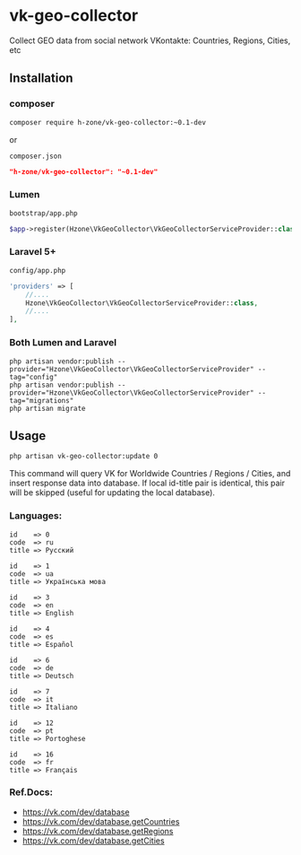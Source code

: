 # vk-geo-collector

Collect GEO data from social network VKontakte: Countries, Regions, Cities, etc

## Installation

### composer

```bash
composer require h-zone/vk-geo-collector:~0.1-dev
```

or

`composer.json`
```json
"h-zone/vk-geo-collector": "~0.1-dev"
```

### Lumen

`bootstrap/app.php`
```php
$app->register(Hzone\VkGeoCollector\VkGeoCollectorServiceProvider::class);
```

### Laravel 5+

`config/app.php`
```php
'providers' => [
    //....
    Hzone\VkGeoCollector\VkGeoCollectorServiceProvider::class,
    //....
],
```

### Both Lumen and Laravel
```
php artisan vendor:publish --provider="Hzone\VkGeoCollector\VkGeoCollectorServiceProvider" --tag="config"
php artisan vendor:publish --provider="Hzone\VkGeoCollector\VkGeoCollectorServiceProvider" --tag="migrations"
php artisan migrate
```

## Usage
```sh
php artisan vk-geo-collector:update 0
```
This command will query VK for Worldwide Countries / Regions / Cities, and insert response data into database.
If local id-title pair is identical, this pair will be skipped (useful for updating the local database).

### Languages:

	id    => 0
	code  => ru
	title => Русский

	id    => 1
	code  => ua
	title => Українська мова

	id    => 3
	code  => en
	title => English

	id    => 4
	code  => es
	title => Español

	id    => 6
	code  => de
	title => Deutsch

	id    => 7
	code  => it
	title => Italiano

	id    => 12
	code  => pt
	title => Portoghese

	id    => 16
	code  => fr
	title => Français

### Ref.Docs:

* https://vk.com/dev/database
* https://vk.com/dev/database.getCountries
* https://vk.com/dev/database.getRegions
* https://vk.com/dev/database.getCities
